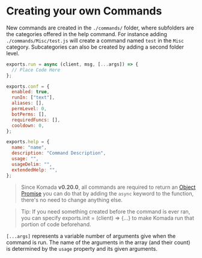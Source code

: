 # Creating your own Commands

New commands are created in the `./commands/` folder, where subfolders are
the categories offered in the help command. For instance adding `./commands/Misc/test.js`
will create a command named `test` in the `Misc` category. Subcategories can
also be created by adding a second folder level.

```js
exports.run = async (client, msg, [...args]) => {
  // Place Code Here
};

exports.conf = {
  enabled: true,
  runIn: ["text"],
  aliases: [],
  permLevel: 0,
  botPerms: [],
  requiredFuncs: [],
  cooldown: 0,
};

exports.help = {
  name: "name",
  description: "Command Description",
  usage: "",
  usageDelim: "",
  extendedHelp: "",
};
```

> Since Komada **v0.20.0**, all commands are required to return an
[Object Promise](https://developer.mozilla.org/en/docs/Web/JavaScript/Reference/Global_Objects/Promise)
you can do that by adding the `async` keyword to the function, there's no need to change
anything else.

> Tip: If you need something created before the command is ever ran, you can specify
exports.init = (client) => {...} to make Komada run that portion of code beforehand.

`[...args]` represents a variable number of arguments give when the command is
run. The name of the arguments in the array (and their count) is determined
by the `usage` property and its given arguments.
